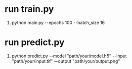 # run train.py
1. python main.py --epochs 100 --batch_size 16

# run predict.py
1. python predict.py --model "path/your/model.h5" --input "path/your/input.tif" --output "path/your/output.png"